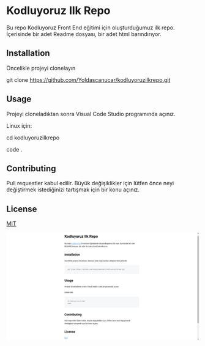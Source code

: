 # **Kodluyoruz Ilk Repo**

Bu repo Kodluyoruz Front End eğitimi için oluşturduğumuz ilk repo. İçerisinde bir adet Readme dosyası, bir adet html barındırıyor.

## **Installation**

Öncelikle projeyi clonelayın

git clone https://github.com/Yoldascanucar/kodluyoruzilkrepo.git

## **Usage**

Projeyi cloneladıktan sonra Visual Code Studio programında açınız.

Linux için:

cd kodluyoruzilkrepo

code .

## **Contributing**

Pull requestler kabul edilir. Büyük değişiklikler için lütfen önce neyi değiştirmek istediğinizi tartışmak için bir konu açınız.

## **License**

[MIT](https://opensource.org/licenses/MIT)

![kodluyoruzilkrepo](mr.png)
